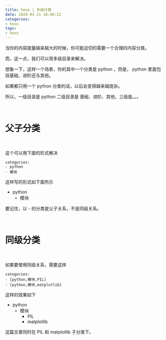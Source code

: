 ```yaml
---
title: hexo | 多级分类
date: 2020-03-21 18:40:22
categories:
- hexo
tags:
- hexo
---
```

当你的内容提量越来越大的时候，你可能迫切的需要一个合理的内容分类。

而，这一点，我们可以用多级目录来解决。

<!-- more -->

想象一下，这样一个场景，你的其中一个分类是 python ，但是， python 里面包括基础、进阶还与其他。

如果都只用一个 python 分类的话，以后会变得越来越庞杂。

所以，一级目录是 python 二级目录是 基础、进阶、其他，三级是。。。

<br/>

# 父子分类

<br/>

这个可以用下面的形式解决

	categories:
	- python
	- 模块

这样写的形式如下面所示

- python
	- 模块

要记住，以 \- 的分类是父子关系，不是同级关系。

<br/>

# 同级分类

<br/>

如果要使用同级关系，需要这样

	categories:
	- [python,模块,PIL]
	- [python,模块,matplotlib]

这样的效果如下

- python
	- 模块
		- PIL
		- matplotlib

这篇文章同时在 PIL 和 matplotlib 子分类下。